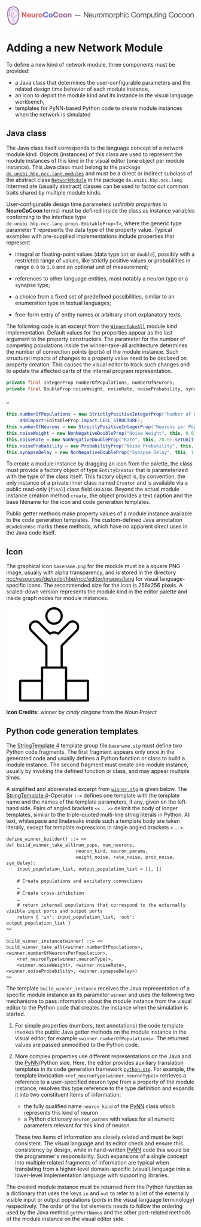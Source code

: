 ![NeuroCoCoon - Neuromorphic Computing CoCoon](assets/ncc_title_full.png)

# Adding a new Network Module

To define a new kind of network module, three components must be provided:

* a Java class that determines the user-configurable parameters and the related design time behavior of each module
  instance,
* an icon to depict the module kind and its instance in the visual language workbench,
* templates for PyNN-based Python code to create module instances when the network is simulated

## Java class

The Java class itself corresponds to the language concept of a network module kind. Objects (instances) of this class
are used to represent the module instances of this kind in the visual editor (one object per module instance).
This Java class must belong to the package [`de.unibi.hbp.ncc.lang.modules`](ncc/src/de/unibi/hbp/ncc/lang/modules)
and must be a direct or indirect subclass of the abstract class
[`NetworkModule`](ncc/src/de/unibi/hbp/ncc/lang/NetworkModule.java) in the package `de.unibi.hbp.ncc.lang`.
Intermediate (usually abstract) classes can be used to factor out common traits shared by multiple module kinds.

User-configurable design time parameters (*editable properties* in **NeuroCoCoon** terms) must be defined inside the
class as instance variables conforming to the interface type `de.unibi.hbp.ncc.lang.props.EditableProp<T>`, where the
generic type parameter `T` represents the data type of the property value. Typical examples with pre-supplied
implementations include properties that represent

* integral or floating-point values (data type `int` or `double`), possibly with a restricted range of values,
  like strictly positive values or probabilities in range `0.0` to `1.0` and an optional unit of measurement;

* references to other language entities, most notably a neuron type or a synapse type;

* a choice from a fixed set of predefined possibilities, similar to an enumeration type in textual languages;

* free-form entry of entity names or arbitrary short explanatory texts.

The following code is an excerpt from the [`WinnerTakeAll`](ncc/src/de/unibi/hbp/ncc/lang/modules/WinnerTakeAll.java)
module kind implementation. Default values for the properties appear as the last argument to the property
constructors. The parameter for the number of competing populations inside the winner-take-all architecture
determines the number of connection points (ports) of the module instance. Such structural impacts of changes to a
property value need to be declared on property creation. This causes the visual editor to track such changes and to
update the affected parts of the internal program representation. 

``` Java
private final IntegerProp numberOfPopulations, numberOfNeurons;
private final DoubleProp noiseWeight, noiseRate, noiseProbability, synapseDelay;

…

this.numberOfPopulations = new StrictlyPositiveIntegerProp("Number of Outcomes", this, 3)
    .addImpact(EditableProp.Impact.CELL_STRUCTURE);
this.numberOfNeurons = new StrictlyPositiveIntegerProp("Neurons per Population", this, 5);
this.noiseWeight = new NonNegativeDoubleProp("Noise Weight", this, 0.01);
this.noiseRate = new NonNegativeDoubleProp("Rate", this, 20.0).setUnit("Hz");
this.noiseProbability = new ProbabilityProp("Noise Probability", this, 0.7);
this.synapseDelay = new NonNegativeDoubleProp("Synapse Delay", this, 1.0).setUnit("ms");
``` 

To create a module instance by dragging an icon from the palette, the class must provide a factory object of type
`EntityCreator` that is parameterized with the type of the class itself. This factory object is, by convention, the
only instance of a private inner class named `Creator` and is available via a public read-only (`final`) class field
`CREATOR`. Beyond the actual module instance creation method `create`, the object provides a text caption and the base
filename for the icon and code generation templates.

Public getter methods make property values of a module instance available to the code generation templates. The
custom-defined Java annotation `@CodeGenUse` marks these methods, which have no apparent direct uses in the Java code
itself.   

## Icon

The graphical icon *`basename.png`* for the module must be a square PNG image, usually with alpha transparency, and
is stored in the directory
[ncc/resources/de/unibi/hbp/ncc/editor/images/lang](ncc/resources/de/unibi/hbp/ncc/editor/images/lang)
for visual language-specific icons. The recommended size for the icon is 256x256 pixels. A scaled-down version
represents the module kind in the editor palette and inside graph nodes for module instances.

![Example for a module icon at recommended size](ncc/resources/de/unibi/hbp/ncc/editor/images/lang/winner.png "Example for a module icon at recommended size 256x256")

**Icon Credits:** *winner* by *cindy clegane* from the *Noun Project*

## Python code generation templates

The [StringTemplate 4][ST4-Syntax] template group file *`basename.stg`* must define two Python code fragments.
The first fragment appears only once in the generated code and usually defines a Python function or class to build a
module instance.
The second fragment must create one module instance, usually by invoking the defined function or class, and may
appear multiple times.

A simplified and abbreviated excerpt from [`winner.stg`](ncc/src/de/unibi/hbp/ncc/lang/modules/winner.stg)
is given below. The [StringTemplate 4][ST4-Syntax]-Operator `::=` defines one template with the template name and
the names of the template parameters, if any, given on the left-hand side. Pairs of angled brackets
`<<` … `>>` delimit the body of longer templates, similar to the triple-quoted multi-line string literals in Python.
All text, whitespace and linebreaks inside such a template body are taken literally, except for template
expressions in single angled brackets `<` … `>`.

```
define_winner_builder() ::= <<
def build_winner_take_all(num_pops, num_neurons,
                          neuron_kind, neuron_params,
                          weight_noise, rate_noise, prob_noise, syn_delay):
    input_population_list, output_population_list = [], []
    
    # Create populations and excitatory connections
    …
    # Create cross-inhibition
    …
    # return internal populations that correspond to the externally visible input ports and output ports
    return { 'in': input_population_list, 'out': output_population_list }
>>

build_winner_instance(winner) ::= <<
build_winner_take_all(<winner.numberOfPopulations>, <winner.numberOfNeuronsPerPopulation>,
    <ref_neuronType(winner.neuronType)>,
    <winner.noiseWeight>, <winner.noiseRate>, <winner.noiseProbability>, <winner.synapseDelay>)
>>
```

The template `build_winner_instance` receives the Java representation of a specific module instance as its
parameter `winner` and uses the following two mechanisms to pass information about the module instance from the
visual editor to the Python code that creates the instance when the simulation is started.

1. For simple properties (numbers, text annotations) the code template invokes the public Java getter methods on the
   module instance in the visual editor, for example `<winner.numberOfPopulations>`. The returned values are passed
   unmodified to the Python code.

2. More complex properties use different representations on the Java and the [PyNN][PyNN]/Python side. Here, the editor
   provides auxiliary translation templates in its code generation framework
   [`python.stg`](ncc/resources/de/unibi/hbp/ncc/resources/python.stg).
   For example, the template invocation `<ref_neuronType(winner.neuronType)>` retrieves a reference to a user-specified
   neuron type from a property of the module instance, resolves this type reference to the type definition and expands
   it into two constituent items of information:
   * the fully qualified name `neuron_kind` of the [PyNN][PyNN] class which represents this kind of neuron
   * a Python dictionary `neuron_params` with values for all numeric parameters relevant for this kind of neuron.
   
   These two items of information are closely related and must be kept consistent. The visual language and its editor
   check and ensure this consistency by design, while in hand-written [PyNN][PyNN] code this would be the
   programmer's responsibility. Such expansions of a single concept into multiple related fragments of information
   are typical when translating from a higher-level domain-specific (visual) language into a lower-level
   implementation language with supporting libraries.

The created module instance must be returned from the Python function as a dictionary that uses the keys `in` and `out`
to refer to a list of the externally visible input or output populations (*ports* in the visual language terminology)
respectively. The order of the list elements needs to follow the ordering used by the Java method `getPortNames`
and the other port-related methods of the module instance on the visual editor side.

[ST4-Syntax]: https://github.com/antlr/stringtemplate4/blob/master/doc/cheatsheet.md
[PyNN]: https://neuralensemble.org/PyNN
